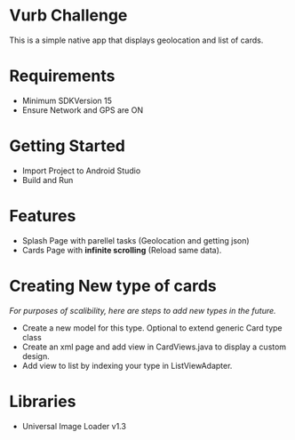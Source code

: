 Vurb Challenge
==============
This is a simple native app that displays geolocation and list of cards.

Requirements
=============
- Minimum SDKVersion 15
- Ensure Network and GPS are ON

Getting Started
===============
- Import Project to Android Studio
- Build and Run

Features
=========
- Splash Page with parellel tasks (Geolocation and getting json)
- Cards Page with **infinite scrolling** (Reload same data).

Creating New type of cards
==========================
*For purposes of scalibility, here are steps to add new types in the future.*

- Create a new model for this type. Optional to extend generic Card type class
- Create an xml page and add view in CardViews.java to display a custom design.
- Add view to list by indexing your type in ListViewAdapter.

Libraries
=========
- Universal Image Loader v1.3